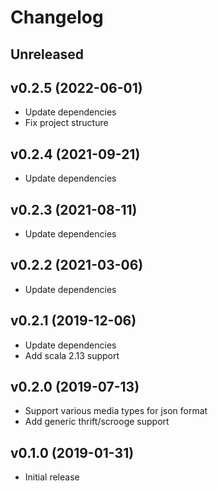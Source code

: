 # Changelog

## Unreleased

## v0.2.5 (2022-06-01)

- Update dependencies
- Fix project structure

## v0.2.4 (2021-09-21)

- Update dependencies

## v0.2.3 (2021-08-11)

- Update dependencies

## v0.2.2 (2021-03-06)

- Update dependencies

## v0.2.1 (2019-12-06)

- Update dependencies
- Add scala 2.13 support

## v0.2.0 (2019-07-13)

- Support various media types for json format
- Add generic thrift/scrooge support

## v0.1.0 (2019-01-31)

- Initial release